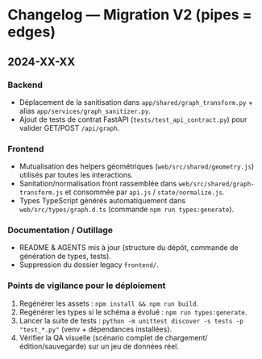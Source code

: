 # Changelog — Migration V2 (pipes = edges)

## 2024-XX-XX

### Backend
- Déplacement de la sanitisation dans `app/shared/graph_transform.py` + alias `app/services/graph_sanitizer.py`.
- Ajout de tests de contrat FastAPI (`tests/test_api_contract.py`) pour valider GET/POST `/api/graph`.

### Frontend
- Mutualisation des helpers géométriques (`web/src/shared/geometry.js`) utilisés par toutes les interactions.
- Sanitation/normalisation front rassemblée dans `web/src/shared/graph-transform.js` et consommée par `api.js` / `state/normalize.js`.
- Types TypeScript générés automatiquement dans `web/src/types/graph.d.ts` (commande `npm run types:generate`).

### Documentation / Outillage
- README & AGENTS mis à jour (structure du dépôt, commande de génération de types, tests).
- Suppression du dossier legacy `frontend/`.

### Points de vigilance pour le déploiement
1. Regénérer les assets : `npm install && npm run build`.
2. Regénérer les types si le schéma a évolué : `npm run types:generate`.
3. Lancer la suite de tests : `python -m unittest discover -s tests -p "test_*.py"` (venv + dépendances installées).
4. Vérifier la QA visuelle (scénario complet de chargement/édition/sauvegarde) sur un jeu de données réel.

